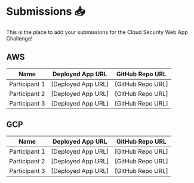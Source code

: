 # Submissions 📥

This is the place to add your submissions for the Cloud Security Web App Challenge!

## AWS

| Name          | Deployed App URL    | GitHub Repo URL   |
| ------------- | --------------------|-------------------|
| Participant 1 | [Deployed App URL]  | [GitHub Repo URL] |
| Participant 2 | [Deployed App URL]  | [GitHub Repo URL] |
| Participant 3 | [Deployed App URL]  | [GitHub Repo URL] |

## GCP

| Name          | Deployed App URL    | GitHub Repo URL   |
| ------------- | --------------------|-------------------|
| Participant 1 | [Deployed App URL]  | [GitHub Repo URL] |
| Participant 2 | [Deployed App URL]  | [GitHub Repo URL] |
| Participant 3 | [Deployed App URL]  | [GitHub Repo URL] |
